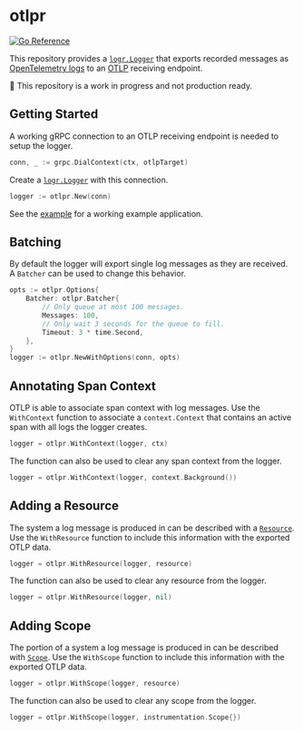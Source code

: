 # otlpr

[![Go Reference](https://pkg.go.dev/badge/github.com/MrAlias/otlpr.svg)](https://pkg.go.dev/github.com/MrAlias/otlpr)

This repository provides a [`logr.Logger`] that exports recorded messages as [OpenTelemetry logs] to an [OTLP] receiving endpoint.

:construction: This repository is a work in progress and not production ready.

## Getting Started

A working gRPC connection to an OTLP receiving endpoint is needed to setup the logger.

```go
conn, _ := grpc.DialContext(ctx, otlpTarget)
```

Create a [`logr.Logger`] with this connection.

```go
logger := otlpr.New(conn)
```

See the [example] for a working example application.

## Batching

By default the logger will export single log messages as they are received.
A `Batcher` can be used to change this behavior.

```go
opts := otlpr.Options{
	Batcher: otlpr.Batcher{
		// Only queue at most 100 messages.
		Messages: 100,
		// Only wait 3 seconds for the queue to fill.
		Timeout: 3 * time.Second,
	},
}
logger := otlpr.NewWithOptions(conn, opts)
```

## Annotating Span Context

OTLP is able to associate span context with log messages.
Use the `WithContext` function to associate a `context.Context` that contains an active span with all logs the logger creates.

```go
logger = otlpr.WithContext(logger, ctx)
```

The function can also be used to clear any span context from the logger.

```go
logger = otlpr.WithContext(logger, context.Background())
```

[`logr.Logger`]: https://pkg.go.dev/github.com/go-logr/logr#Logger
[example]: ./example/

## Adding a Resource

The system a log message is produced in can be described with a [`Resource`].
Use the `WithResource` function to include this information with the exported OTLP data.

```go
logger = otlpr.WithResource(logger, resource)
```

The function can also be used to clear any resource from the logger.

```go
logger = otlpr.WithResource(logger, nil)
```

## Adding Scope

The portion of a system a log message is produced in can be described with [`Scope`].
Use the `WithScope` function to include this information with the exported OTLP data.

```go
logger = otlpr.WithScope(logger, resource)
```

The function can also be used to clear any scope from the logger.

```go
logger = otlpr.WithScope(logger, instrumentation.Scope{})
```

[`logr.Logger`]: https://pkg.go.dev/github.com/go-logr/logr#Logger
[OpenTelemetry logs]: https://opentelemetry.io/docs/reference/specification/logs/data-model/
[OTLP]: https://opentelemetry.io/docs/reference/specification/protocol/
[example]: ./example/
[`Resource`]: https://pkg.go.dev/go.opentelemetry.io/otel/sdk/resource#Resource
[`Scope`]: https://pkg.go.dev/go.opentelemetry.io/otel/sdk/instrumentation#Scope
